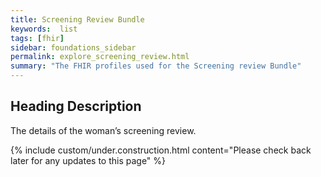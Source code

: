 ```yaml
---
title: Screening Review Bundle
keywords:  list
tags: [fhir]
sidebar: foundations_sidebar
permalink: explore_screening_review.html
summary: "The FHIR profiles used for the Screening review Bundle"
---
```


## Heading Description ##
The details of the woman’s screening review.

{% include custom/under.construction.html content="Please check back later for any updates to this page" %}

